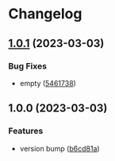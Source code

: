 # Changelog

## [1.0.1](https://github.com/cupcakearmy/formhero/compare/v1.0.0...v1.0.1) (2023-03-03)


### Bug Fixes

* empty ([5461738](https://github.com/cupcakearmy/formhero/commit/5461738af24ced9ed0800ae53fb1b0f17df6d258))

## 1.0.0 (2023-03-03)


### Features

* version bump ([b6cd81a](https://github.com/cupcakearmy/formhero/commit/b6cd81abe6ae9230e290f1e66000c171d322ab87))
